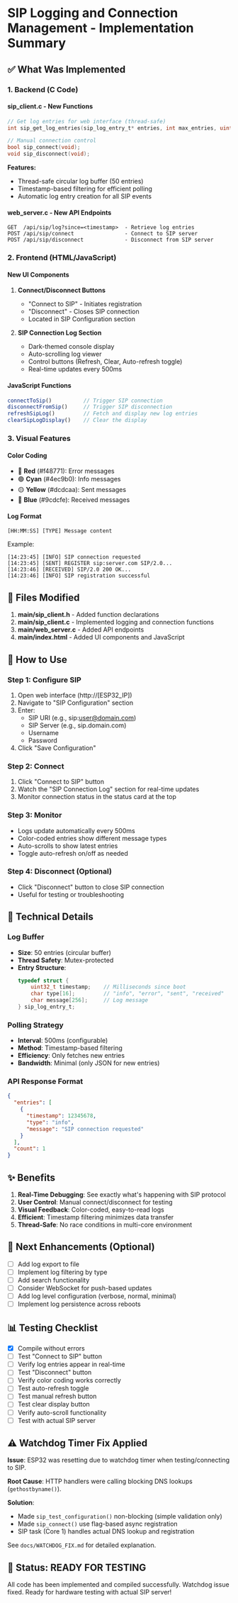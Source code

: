 # SIP Logging and Connection Management - Implementation Summary

## ✅ What Was Implemented

### 1. Backend (C Code)

#### sip_client.c - New Functions
```c
// Get log entries for web interface (thread-safe)
int sip_get_log_entries(sip_log_entry_t* entries, int max_entries, uint32_t since_timestamp);

// Manual connection control
bool sip_connect(void);
void sip_disconnect(void);
```

**Features:**
- Thread-safe circular log buffer (50 entries)
- Timestamp-based filtering for efficient polling
- Automatic log entry creation for all SIP events

#### web_server.c - New API Endpoints
```
GET  /api/sip/log?since=<timestamp>  - Retrieve log entries
POST /api/sip/connect                - Connect to SIP server
POST /api/sip/disconnect             - Disconnect from SIP server
```

### 2. Frontend (HTML/JavaScript)

#### New UI Components
1. **Connect/Disconnect Buttons**
   - "Connect to SIP" - Initiates registration
   - "Disconnect" - Closes SIP connection
   - Located in SIP Configuration section

2. **SIP Connection Log Section**
   - Dark-themed console display
   - Auto-scrolling log viewer
   - Control buttons (Refresh, Clear, Auto-refresh toggle)
   - Real-time updates every 500ms

#### JavaScript Functions
```javascript
connectToSip()          // Trigger SIP connection
disconnectFromSip()     // Trigger SIP disconnection
refreshSipLog()         // Fetch and display new log entries
clearSipLogDisplay()    // Clear the display
```

### 3. Visual Features

#### Color Coding
- 🔴 **Red** (#f48771): Error messages
- 🟢 **Cyan** (#4ec9b0): Info messages  
- 🟡 **Yellow** (#dcdcaa): Sent messages
- 🔵 **Blue** (#9cdcfe): Received messages

#### Log Format
```
[HH:MM:SS] [TYPE] Message content
```

Example:
```
[14:23:45] [INFO] SIP connection requested
[14:23:45] [SENT] REGISTER sip:server.com SIP/2.0...
[14:23:46] [RECEIVED] SIP/2.0 200 OK...
[14:23:46] [INFO] SIP registration successful
```

## 📁 Files Modified

1. **main/sip_client.h** - Added function declarations
2. **main/sip_client.c** - Implemented logging and connection functions
3. **main/web_server.c** - Added API endpoints
4. **main/index.html** - Added UI components and JavaScript

## 🎯 How to Use

### Step 1: Configure SIP
1. Open web interface (http://[ESP32_IP])
2. Navigate to "SIP Configuration" section
3. Enter:
   - SIP URI (e.g., sip:user@domain.com)
   - SIP Server (e.g., sip.domain.com)
   - Username
   - Password
4. Click "Save Configuration"

### Step 2: Connect
1. Click "Connect to SIP" button
2. Watch the "SIP Connection Log" section for real-time updates
3. Monitor connection status in the status card at the top

### Step 3: Monitor
- Logs update automatically every 500ms
- Color-coded entries show different message types
- Auto-scrolls to show latest entries
- Toggle auto-refresh on/off as needed

### Step 4: Disconnect (Optional)
- Click "Disconnect" button to close SIP connection
- Useful for testing or troubleshooting

## 🔧 Technical Details

### Log Buffer
- **Size**: 50 entries (circular buffer)
- **Thread Safety**: Mutex-protected
- **Entry Structure**:
  ```c
  typedef struct {
      uint32_t timestamp;    // Milliseconds since boot
      char type[16];         // "info", "error", "sent", "received"
      char message[256];     // Log message
  } sip_log_entry_t;
  ```

### Polling Strategy
- **Interval**: 500ms (configurable)
- **Method**: Timestamp-based filtering
- **Efficiency**: Only fetches new entries
- **Bandwidth**: Minimal (only JSON for new entries)

### API Response Format
```json
{
  "entries": [
    {
      "timestamp": 12345678,
      "type": "info",
      "message": "SIP connection requested"
    }
  ],
  "count": 1
}
```

## ✨ Benefits

1. **Real-Time Debugging**: See exactly what's happening with SIP protocol
2. **User Control**: Manual connect/disconnect for testing
3. **Visual Feedback**: Color-coded, easy-to-read logs
4. **Efficient**: Timestamp filtering minimizes data transfer
5. **Thread-Safe**: No race conditions in multi-core environment

## 🚀 Next Enhancements (Optional)

- [ ] Add log export to file
- [ ] Implement log filtering by type
- [ ] Add search functionality
- [ ] Consider WebSocket for push-based updates
- [ ] Add log level configuration (verbose, normal, minimal)
- [ ] Implement log persistence across reboots

## 📊 Testing Checklist

- [x] Compile without errors
- [ ] Test "Connect to SIP" button
- [ ] Verify log entries appear in real-time
- [ ] Test "Disconnect" button
- [ ] Verify color coding works correctly
- [ ] Test auto-refresh toggle
- [ ] Test manual refresh button
- [ ] Test clear display button
- [ ] Verify auto-scroll functionality
- [ ] Test with actual SIP server

## ⚠️ Watchdog Timer Fix Applied

**Issue**: ESP32 was resetting due to watchdog timer when testing/connecting to SIP.

**Root Cause**: HTTP handlers were calling blocking DNS lookups (`gethostbyname()`).

**Solution**: 
- Made `sip_test_configuration()` non-blocking (simple validation only)
- Made `sip_connect()` use flag-based async registration
- SIP task (Core 1) handles actual DNS lookup and registration

See `docs/WATCHDOG_FIX.md` for detailed explanation.

## 🎉 Status: READY FOR TESTING

All code has been implemented and compiled successfully. Watchdog issue fixed. Ready for hardware testing with actual SIP server!
